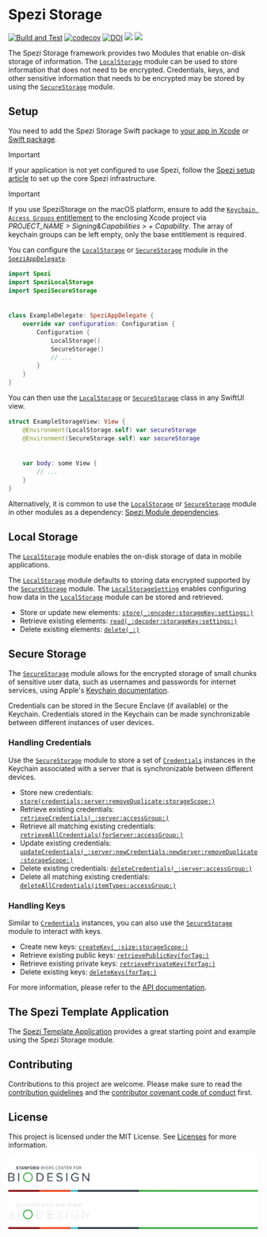 <!--

This source file is part of the Stanford Spezi open-source project.

SPDX-FileCopyrightText: 2022 Stanford University and the project authors (see CONTRIBUTORS.md)

SPDX-License-Identifier: MIT
  
-->

# Spezi Storage

[![Build and Test](https://github.com/StanfordSpezi/SpeziStorage/actions/workflows/build-and-test.yml/badge.svg)](https://github.com/StanfordSpezi/SpeziStorage/actions/workflows/build-and-test.yml)
[![codecov](https://codecov.io/gh/StanfordSpezi/SpeziStorage/branch/main/graph/badge.svg?token=XJ8IJuc0hj)](https://codecov.io/gh/StanfordSpezi/SpeziStorage)
[![DOI](https://zenodo.org/badge/DOI/10.5281/zenodo.7804028.svg)](https://doi.org/10.5281/zenodo.7804028)
[![](https://img.shields.io/endpoint?url=https%3A%2F%2Fswiftpackageindex.com%2Fapi%2Fpackages%2FStanfordSpezi%2FSpeziStorage%2Fbadge%3Ftype%3Dswift-versions)](https://swiftpackageindex.com/StanfordSpezi/SpeziStorage)
[![](https://img.shields.io/endpoint?url=https%3A%2F%2Fswiftpackageindex.com%2Fapi%2Fpackages%2FStanfordSpezi%2FSpeziStorage%2Fbadge%3Ftype%3Dplatforms)](https://swiftpackageindex.com/StanfordSpezi/SpeziStorage)

The Spezi Storage framework provides two Modules that enable on-disk storage of information.
The  [`LocalStorage`](https://swiftpackageindex.com/stanfordspezi/spezistorage/documentation/spezilocalstorage/localstorage) module can be used to store information that does not need to be encrypted.
Credentials, keys, and other sensitive information that needs to be encrypted may be stored by using the [`SecureStorage`](https://swiftpackageindex.com/StanfordSpezi/SpeziStorage/documentation/spezisecurestorage) module.


## Setup

You need to add the Spezi Storage Swift package to
[your app in Xcode](https://developer.apple.com/documentation/xcode/adding-package-dependencies-to-your-app#) or
[Swift package](https://developer.apple.com/documentation/xcode/creating-a-standalone-swift-package-with-xcode#Add-a-dependency-on-another-Swift-package).

> [!IMPORTANT]
> If your application is not yet configured to use Spezi, follow the [Spezi setup article](https://swiftpackageindex.com/stanfordspezi/spezi/documentation/spezi/initial-setup) to set up the core Spezi infrastructure.

> [!IMPORTANT]
> If you use SpeziStorage on the macOS platform, ensure to add the [`Keychain Access Groups` entitlement](https://developer.apple.com/documentation/bundleresources/entitlements/keychain-access-groups) to the enclosing Xcode project via *PROJECT_NAME > Signing&Capabilities > + Capability*. The array of keychain groups can be left empty, only the base entitlement is required.

You can configure the [`LocalStorage`](https://swiftpackageindex.com/stanfordspezi/spezistorage/documentation/spezilocalstorage/localstorage) or [`SecureStorage`](https://swiftpackageindex.com/StanfordSpezi/SpeziStorage/documentation/spezisecurestorage) module in the [`SpeziAppDelegate`](https://swiftpackageindex.com/stanfordspezi/spezi/documentation/spezi/speziappdelegate).

```swift
import Spezi
import SpeziLocalStorage
import SpeziSecureStorage


class ExampleDelegate: SpeziAppDelegate {
    override var configuration: Configuration {
        Configuration {
            LocalStorage()
            SecureStorage()
            // ...
        }
    }
}
```

You can then use the [`LocalStorage`](https://swiftpackageindex.com/stanfordspezi/spezistorage/documentation/spezilocalstorage/localstorage) or [`SecureStorage`](https://swiftpackageindex.com/StanfordSpezi/SpeziStorage/documentation/spezisecurestorage) class in any SwiftUI view.

```swift
struct ExampleStorageView: View {
    @Environment(LocalStorage.self) var secureStorage
    @Environment(SecureStorage.self) var secureStorage
    
    
    var body: some View {
        // ...
    }
}
```

Alternatively, it is common to use the [`LocalStorage`](https://swiftpackageindex.com/stanfordspezi/spezistorage/documentation/spezilocalstorage/localstorage) or [`SecureStorage`](https://swiftpackageindex.com/StanfordSpezi/SpeziStorage/documentation/spezisecurestorage) module in other modules as a dependency: [Spezi Module dependencies](https://swiftpackageindex.com/stanfordspezi/spezi/documentation/spezi/module-dependency).


## Local Storage

The [`LocalStorage`](https://swiftpackageindex.com/stanfordspezi/spezistorage/documentation/spezilocalstorage/localstorage) module enables the on-disk storage of data in mobile applications.

The [`LocalStorage`](https://swiftpackageindex.com/stanfordspezi/spezistorage/documentation/spezilocalstorage/localstorage) module defaults to storing data encrypted supported by the [`SecureStorage`](https://swiftpackageindex.com/StanfordSpezi/SpeziStorage/documentation/spezisecurestorage) module.
The [`LocalStorageSetting`](https://swiftpackageindex.com/stanfordspezi/spezistorage/documentation/spezilocalstorage/localstoragesetting) enables configuring how data in the [`LocalStorage`](https://swiftpackageindex.com/stanfordspezi/spezistorage/documentation/spezilocalstorage/localstorage) module can be stored and retrieved.

- Store or update new elements: [`store(_:encoder:storageKey:settings:)`](https://swiftpackageindex.com/stanfordspezi/spezistorage/documentation/spezilocalstorage/localstorage/store(_:encoder:storagekey:settings:))
- Retrieve existing elements: [`read(_:decoder:storageKey:settings:)`](https://swiftpackageindex.com/stanfordspezi/spezistorage/documentation/spezilocalstorage/localstorage/read(_:decoder:storagekey:settings:))
- Delete existing elements: [`delete(_:)`](https://swiftpackageindex.com/stanfordspezi/spezistorage/documentation/spezilocalstorage/localstorage/delete(_:))


## Secure Storage

The [`SecureStorage`](https://swiftpackageindex.com/StanfordSpezi/SpeziStorage/documentation/spezisecurestorage) module allows for the encrypted storage of small chunks of sensitive user data, such as usernames and passwords for internet services, using Apple's [Keychain documentation](https://developer.apple.com/documentation/security/keychain_services/keychain_items/using_the_keychain_to_manage_user_secrets). 

Credentials can be stored in the Secure Enclave (if available) or the Keychain. Credentials stored in the Keychain can be made synchronizable between different instances of user devices.

### Handling Credentials

Use the [`SecureStorage`](https://swiftpackageindex.com/StanfordSpezi/SpeziStorage/documentation/spezisecurestorage) module to store a set of [`Credentials`](https://swiftpackageindex.com/stanfordspezi/spezistorage/documentation/spezisecurestorage/credentials) instances in the Keychain associated with a server that is synchronizable between different devices.

- Store new credentials: [`store(credentials:server:removeDuplicate:storageScope:)`](https://swiftpackageindex.com/stanfordspezi/spezistorage/documentation/spezisecurestorage/securestorage/store(credentials:server:removeduplicate:storagescope:))
- Retrieve existing credentials: [`retrieveCredentials(_:server:accessGroup:)`](https://swiftpackageindex.com/stanfordspezi/spezistorage/documentation/spezisecurestorage/securestorage/retrievecredentials(_:server:accessgroup:))
- Retrieve all matching existing credentials: [`retrieveAllCredentials(forServer:accessGroup:)`](https://swiftpackageindex.com/stanfordspezi/spezistorage/documentation/spezisecurestorage/securestorage/retrieveallcredentials(forserver:accessgroup:))
- Update existing credentials: [`updateCredentials(_:server:newCredentials:newServer:removeDuplicate:storageScope:)`](https://swiftpackageindex.com/stanfordspezi/spezistorage/documentation/spezisecurestorage/securestorage/updatecredentials(_:server:newcredentials:newserver:removeduplicate:storagescope:))
- Delete existing credentials: [`deleteCredentials(_:server:accessGroup:)`](https://swiftpackageindex.com/stanfordspezi/spezistorage/documentation/spezisecurestorage/securestorage/deletecredentials(_:server:accessgroup:))
- Delete all matching existing credentials: [`deleteAllCredentials(itemTypes:accessGroup:)`](https://swiftpackageindex.com/stanfordspezi/spezistorage/documentation/spezisecurestorage/securestorage/deleteallcredentials(itemtypes:accessgroup:))


### Handling Keys

Similar to [`Credentials`](https://swiftpackageindex.com/stanfordspezi/spezistorage/documentation/spezisecurestorage/credentials) instances, you can also use the [`SecureStorage`](https://swiftpackageindex.com/StanfordSpezi/SpeziStorage/documentation/spezisecurestorage) module to interact with keys.

- Create new keys: [`createKey(_:size:storageScope:)`](https://swiftpackageindex.com/stanfordspezi/spezistorage/documentation/spezisecurestorage/securestorage/createkey(_:size:storagescope:))
- Retrieve existing public keys: [`retrievePublicKey(forTag:)`](https://swiftpackageindex.com/stanfordspezi/spezistorage/documentation/spezisecurestorage/securestorage/retrievepublickey(fortag:))
- Retrieve existing private keys: [`retrievePrivateKey(forTag:)`](https://swiftpackageindex.com/stanfordspezi/spezistorage/documentation/spezisecurestorage/securestorage/retrieveprivatekey(fortag:))
- Delete existing keys: [`deleteKeys(forTag:)`](https://swiftpackageindex.com/stanfordspezi/spezistorage/documentation/spezisecurestorage/securestorage/deletekeys(fortag:))

For more information, please refer to the [API documentation](https://swiftpackageindex.com/StanfordSpezi/SpeziStorage/documentation).


## The Spezi Template Application

The [Spezi Template Application](https://github.com/StanfordSpezi/SpeziTemplateApplication) provides a great starting point and example using the Spezi Storage module.


## Contributing

Contributions to this project are welcome. Please make sure to read the [contribution guidelines](https://github.com/StanfordSpezi/.github/blob/main/CONTRIBUTING.md) and the [contributor covenant code of conduct](https://github.com/StanfordSpezi/.github/blob/main/CODE_OF_CONDUCT.md) first.


## License

This project is licensed under the MIT License. See [Licenses](https://github.com/StanfordSpezi/SpeziStorage/tree/main/LICENSES) for more information.

![Spezi Footer](https://raw.githubusercontent.com/StanfordSpezi/.github/main/assets/FooterLight.png#gh-light-mode-only)
![Spezi Footer](https://raw.githubusercontent.com/StanfordSpezi/.github/main/assets/FooterDark.png#gh-dark-mode-only)
